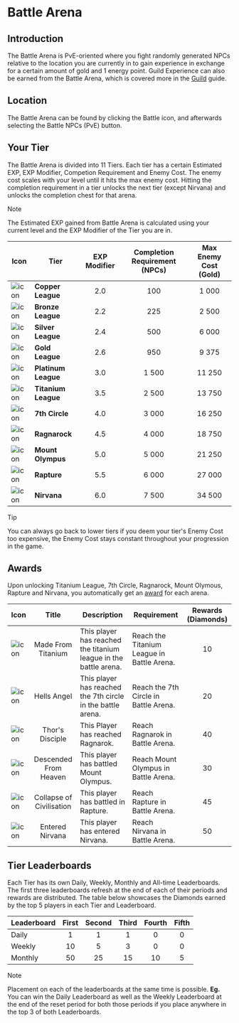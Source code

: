 # Battle Arena

## Introduction

The Battle Arena is PvE-oriented where you fight randomly generated NPCs relative to the location you are currently in to gain experience in exchange for a certain amount of gold and 1 energy point. Guild Experience can also be earned from the Battle Arena, which is covered more in the [Guild](https://github.com/imy0mu/smmo-wiki-resources/blob/main/en/community-and-competition/guilds.md) guide.

## Location

The Battle Arena can be found by clicking the Battle icon, and afterwards selecting the Battle NPCs (PvE) button.

## Your Tier

The Battle Arena is divided into 11 Tiers. Each tier has a certain Estimated EXP, EXP Modifier, Competion Requirement and Enemy Cost. The enemy cost scales with your level until it hits the max enemy cost. Hitting the completion requirement in a tier unlocks the next tier (except Nirvana) and unlocks the completion chest for that arena.

> [!Note]
> The Estimated EXP gained from Battle Arena is calculated using your current level and the EXP Modifier of the Tier you are in.

<div class="table-container">

|Icon| Tier                | EXP Modifier | Completion Requirement (NPCs) | Max Enemy Cost (Gold) |
|---|---------------------| :----------: |          :----------:         |    :----------:   |
|![icon](https://web.simple-mmo.com/img/icons/battlearena/1.png)| **Copper League**   | 2.0          | 100                           | 1 000
|![icon](https://web.simple-mmo.com/img/icons/battlearena/2.png)| **Bronze League**   | 2.2          | 225                           | 2 500
|![icon](https://web.simple-mmo.com/img/icons/battlearena/3.png)| **Silver League**   | 2.4          | 500                           | 6 000
|![icon](https://web.simple-mmo.com/img/icons/battlearena/4.png)| **Gold League**     | 2.6          | 950                           | 9 375
|![icon](https://web.simple-mmo.com/img/icons/battlearena/5.png)| **Platinum League** | 3.0          | 1 500                         | 11 250
|![icon](https://web.simple-mmo.com/img/icons/battlearena/6.png)| **Titanium League** | 3.5          | 2 500                         | 13 750
|![icon](https://web.simple-mmo.com/img/icons/S_Fire08.png)| **7th Circle**      | 4.0          | 3 000                         | 16 250
|![icon](https://web.simple-mmo.com/img/icons/two/32px/RuneStone17_32.png)| **Ragnarock**       | 4.5          | 4 000                         | 18 750
|![icon](https://web.simple-mmo.com/img/icons/S_Earth07.png)| **Mount Olympus**   | 5.0          | 5 000                         | 21 250
|![icon](https://web.simple-mmo.com/img/icons/one/icon174.png)| **Rapture**         | 5.5          | 6 000                         | 27 000
|![icon](https://web.simple-mmo.com/img/icons/one/icon130.png)| **Nirvana**         | 6.0          | 7 500                         | 34 500

</div>

> [!Tip]
> You can always go back to lower tiers if you deem your tier's Enemy Cost too expensive, the Enemy Cost stays constant throughout your progression in the game.

## Awards
Upon unlocking Titanium League, 7th Circle, Ragnarock, Mount Olymous, Rapture and Nirvana, you automatically get an [award](https://github.com/ImY0mu/smmo-wiki-resources/blob/main/en/other/awards.md) for each arena.

<div class="table-container">

|Icon|Title|Description|Requirement|Rewards (Diamonds)
|---|:---:|---------|---------|:---:
|![icon](https://web.simple-mmo.com/img/icons/battlearena/6.png)|Made From Titanium|This player has reached the titanium league in the battle arena. |Reach the Titanium League in Battle Arena. |10|
|![icon](https://web.simple-mmo.com/img/icons/S_Fire08.png)|Hells Angel|This player has reached the 7th circle in the battle arena. |Reach the 7th Circle in Battle Arena. |20|
|![icon](https://web.simple-mmo.com/img/icons/two/32px/RuneStone17_32.png)|Thor's Disciple|This Player has reached Ragnarok. |Reach Ragnarok in Battle Arena. |40|
|![icon](https://web.simple-mmo.com/img/icons/S_Earth07.png)|Descended From Heaven|This player has battled Mount Olympus. |Reach Mount Olympus in Battle Arena.|30|
|![icon](https://web.simple-mmo.com/img/icons/one/icon174.png)|Collapse of Civilisation|This player has battled in Rapture. |Reach Rapture in Battle Arena.|45|
|![icon](https://web.simple-mmo.com/img/icons/one/icon130.png)|Entered Nirvana|This player has entered Nirvana. |Reach Nirvana in Battle Arena.|50

</div>


## Tier Leaderboards

Each Tier has its own Daily, Weekly, Monthly and All-time Leaderboards. The first three leaderboards refresh at the end of each of their periods and rewards are distributed. The table below showcases the Diamonds earned by the top 5 players in each Tier and Leaderboard.

<div class="table-container">

| Leaderboard | First | Second | Third | Fourth | Fifth |
|-------------| :---: | :---:  | :---: |  :---: | :---: |
| Daily       | 1     | 1      | 1     | 0      | 0     |
| Weekly      | 10    | 5      | 3     | 0      | 0     |
| Monthly     | 50    | 25     | 15    | 10     | 5     |

</div>

> [!Note]
> Placement on each of the leaderboards at the same time is possible. **Eg.** You can win the Daily Leaderboard as well as the Weekly Leaderboard at the end of the reset period for both those periods if you place anywhere in the top 3 of both Leaderboards.

